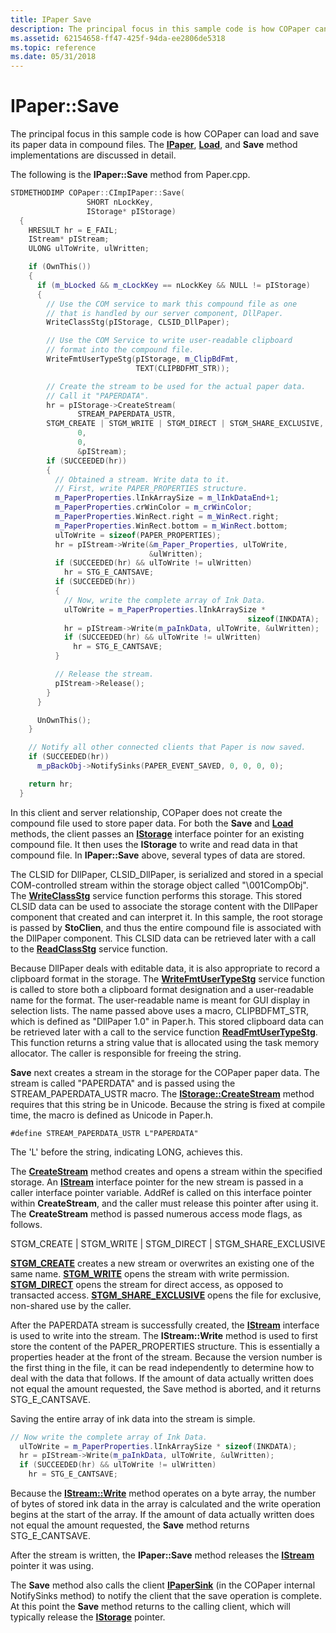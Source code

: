 ```yaml
---
title: IPaper Save
description: The principal focus in this sample code is how COPaper can load and save its paper data in compound files. The IPaper, Load, and Save method implementations are discussed in detail.
ms.assetid: 62154658-ff47-425f-94da-ee2806de5318
ms.topic: reference
ms.date: 05/31/2018
---
```


# IPaper::Save

The principal focus in this sample code is how COPaper can load and save its paper data in compound files. The [**IPaper**](ipaper-methods.md), [**Load**](ipaper--load.md), and **Save** method implementations are discussed in detail.

The following is the **IPaper::Save** method from Paper.cpp.


```C++
STDMETHODIMP COPaper::CImpIPaper::Save(
                 SHORT nLockKey,
                 IStorage* pIStorage)
  {
    HRESULT hr = E_FAIL;
    IStream* pIStream;
    ULONG ulToWrite, ulWritten;

    if (OwnThis())
    {
      if (m_bLocked && m_cLockKey == nLockKey && NULL != pIStorage)
      {
        // Use the COM service to mark this compound file as one 
        // that is handled by our server component, DllPaper.
        WriteClassStg(pIStorage, CLSID_DllPaper);

        // Use the COM Service to write user-readable clipboard 
        // format into the compound file.
        WriteFmtUserTypeStg(pIStorage, m_ClipBdFmt, 
                            TEXT(CLIPBDFMT_STR));

        // Create the stream to be used for the actual paper data.
        // Call it "PAPERDATA".
        hr = pIStorage->CreateStream(
               STREAM_PAPERDATA_USTR,
        STGM_CREATE | STGM_WRITE | STGM_DIRECT | STGM_SHARE_EXCLUSIVE,
               0,
               0,
               &pIStream);
        if (SUCCEEDED(hr))
        {
          // Obtained a stream. Write data to it.
          // First, write PAPER_PROPERTIES structure.
          m_PaperProperties.lInkArraySize = m_lInkDataEnd+1;
          m_PaperProperties.crWinColor = m_crWinColor;
          m_PaperProperties.WinRect.right = m_WinRect.right;
          m_PaperProperties.WinRect.bottom = m_WinRect.bottom;
          ulToWrite = sizeof(PAPER_PROPERTIES);
          hr = pIStream->Write(&m_Paper_Properties, ulToWrite, 
                               &ulWritten);
          if (SUCCEEDED(hr) && ulToWrite != ulWritten)
            hr = STG_E_CANTSAVE;
          if (SUCCEEDED(hr))
          {
            // Now, write the complete array of Ink Data.
            ulToWrite = m_PaperProperties.lInkArraySize * 
                                                     sizeof(INKDATA);
            hr = pIStream->Write(m_paInkData, ulToWrite, &ulWritten);
            if (SUCCEEDED(hr) && ulToWrite != ulWritten)
              hr = STG_E_CANTSAVE;
          }

          // Release the stream.
          pIStream->Release();
        }
      }

      UnOwnThis();
    }

    // Notify all other connected clients that Paper is now saved.
    if (SUCCEEDED(hr))
      m_pBackObj->NotifySinks(PAPER_EVENT_SAVED, 0, 0, 0, 0);

    return hr;
  }
```



In this client and server relationship, COPaper does not create the compound file used to store paper data. For both the **Save** and [**Load**](ipaper--load.md) methods, the client passes an [**IStorage**](/windows/desktop/api/Objidl/nn-objidl-istorage) interface pointer for an existing compound file. It then uses the **IStorage** to write and read data in that compound file. In **IPaper::Save** above, several types of data are stored.

The CLSID for DllPaper, CLSID\_DllPaper, is serialized and stored in a special COM-controlled stream within the storage object called "\\001CompObj". The [**WriteClassStg**](/windows/desktop/api/coml2api/nf-coml2api-writeclassstg) service function performs this storage. This stored CLSID data can be used to associate the storage content with the DllPaper component that created and can interpret it. In this sample, the root storage is passed by **StoClien**, and thus the entire compound file is associated with the DllPaper component. This CLSID data can be retrieved later with a call to the [**ReadClassStg**](/windows/desktop/api/coml2api/nf-coml2api-readclassstg) service function.

Because DllPaper deals with editable data, it is also appropriate to record a clipboard format in the storage. The [**WriteFmtUserTypeStg**](/windows/desktop/api/Ole2/nf-ole2-writefmtusertypestg) service function is called to store both a clipboard format designation and a user-readable name for the format. The user-readable name is meant for GUI display in selection lists. The name passed above uses a macro, CLIPBDFMT\_STR, which is defined as "DllPaper 1.0" in Paper.h. This stored clipboard data can be retrieved later with a call to the service function [**ReadFmtUserTypeStg**](/windows/desktop/api/Ole2/nf-ole2-readfmtusertypestg). This function returns a string value that is allocated using the task memory allocator. The caller is responsible for freeing the string.

**Save** next creates a stream in the storage for the COPaper paper data. The stream is called "PAPERDATA" and is passed using the STREAM\_PAPERDATA\_USTR macro. The [**IStorage::CreateStream**](/windows/desktop/api/Objidl/nf-objidl-istorage-createstream) method requires that this string be in Unicode. Because the string is fixed at compile time, the macro is defined as Unicode in Paper.h.

``` syntax
#define STREAM_PAPERDATA_USTR L"PAPERDATA"
```

The 'L' before the string, indicating LONG, achieves this.

The [**CreateStream**](/windows/desktop/api/Objidl/nf-objidl-istorage-createstream) method creates and opens a stream within the specified storage. An [**IStream**](/windows/desktop/api/Objidl/nn-objidl-istream) interface pointer for the new stream is passed in a caller interface pointer variable. AddRef is called on this interface pointer within **CreateStream**, and the caller must release this pointer after using it. The **CreateStream** method is passed numerous access mode flags, as follows.

STGM\_CREATE \| STGM\_WRITE \| STGM\_DIRECT \| STGM\_SHARE\_EXCLUSIVE

[**STGM\_CREATE**](stgm-constants.md) creates a new stream or overwrites an existing one of the same name. [**STGM\_WRITE**](stgm-constants.md) opens the stream with write permission. [**STGM\_DIRECT**](stgm-constants.md) opens the stream for direct access, as opposed to transacted access. [**STGM\_SHARE\_EXCLUSIVE**](stgm-constants.md) opens the file for exclusive, non-shared use by the caller.

After the PAPERDATA stream is successfully created, the [**IStream**](/windows/desktop/api/Objidl/nn-objidl-istream) interface is used to write into the stream. The **IStream::Write** method is used to first store the content of the PAPER\_PROPERTIES structure. This is essentially a properties header at the front of the stream. Because the version number is the first thing in the file, it can be read independently to determine how to deal with the data that follows. If the amount of data actually written does not equal the amount requested, the Save method is aborted, and it returns STG\_E\_CANTSAVE.

Saving the entire array of ink data into the stream is simple.


```C++
// Now write the complete array of Ink Data.
  ulToWrite = m_PaperProperties.lInkArraySize * sizeof(INKDATA);
  hr = pIStream->Write(m_paInkData, ulToWrite, &ulWritten);
  if (SUCCEEDED(hr) && ulToWrite != ulWritten)
    hr = STG_E_CANTSAVE;
```



Because the [**IStream::Write**](/windows/desktop/api/Objidl/nn-objidl-istream) method operates on a byte array, the number of bytes of stored ink data in the array is calculated and the write operation begins at the start of the array. If the amount of data actually written does not equal the amount requested, the **Save** method returns STG\_E\_CANTSAVE.

After the stream is written, the **IPaper::Save** method releases the [**IStream**](/windows/desktop/api/Objidl/nn-objidl-istream) pointer it was using.

The **Save** method also calls the client [**IPaperSink**](ipapersink-methods.md) (in the COPaper internal NotifySinks method) to notify the client that the save operation is complete. At this point the **Save** method returns to the calling client, which will typically release the [**IStorage**](/windows/desktop/api/Objidl/nn-objidl-istorage) pointer.

 

 




